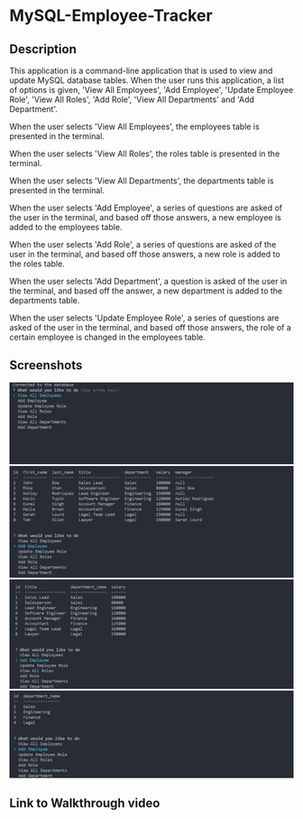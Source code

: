 # MySQL-Employee-Tracker

## Description
This application is a command-line application that is used to view and update MySQL database tables. When the user runs this application, a list of options is given, 'View All Employees', 'Add Employee', 'Update Employee Role', 'View All Roles', 'Add Role', 'View All Departments' and 'Add Department'.

When the user selects 'View All Employees', the employees table is presented in the terminal.

When the user selects 'View All Roles', the roles table is presented in the terminal.

When the user selects 'View All Departments', the departments table is presented in the terminal.

When the user selects 'Add Employee', a series of questions are asked of the user in the terminal, and based off those answers, a new employee is added to the employees table.

When the user selects 'Add Role', a series of questions are asked of the user in the terminal, and based off those answers, a new role is added to the roles table.

When the user selects 'Add Department', a question is asked of the user in the terminal, and based off the answer, a new department is added to the departments table.

When the user selects 'Update Employee Role', a series of questions are asked of the user in the terminal, and based off those answers, the role of a certain employee is changed in the employees table.

## Screenshots
![screenshot-1](./images/screenshot-1.png)
![screenshot-2](./images/screenshot-2.png)
![screenshot-3](./images/screenshot-3.png)
![screenshot-4](./images/screenshot-4.png)

## Link to Walkthrough video
